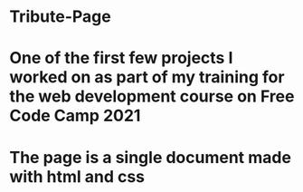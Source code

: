 # Tribute-Page
# One of the first few projects I worked on as part of my training for the web development course on Free Code Camp 2021
# The page is a single document made with html and css 

